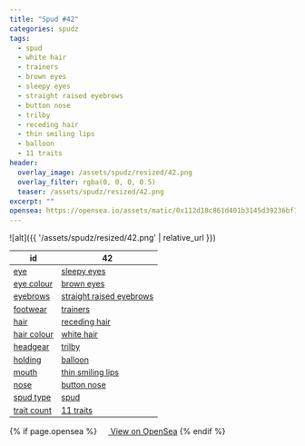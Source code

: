```yaml
---
title: "Spud #42"
categories: spudz
tags:
  - spud
  - white hair
  - trainers
  - brown eyes
  - sleepy eyes
  - straight raised eyebrows
  - button nose
  - trilby
  - receding hair
  - thin smiling lips
  - balloon
  - 11 traits
header:
  overlay_image: /assets/spudz/resized/42.png
  overlay_filter: rgba(0, 0, 0, 0.5)
  teaser: /assets/spudz/resized/42.png
excerpt: ""
opensea: https://opensea.io/assets/matic/0x112d18c861d401b3145d39236bf149f01e18beed/42
---
```

![alt]({{ '/assets/spudz/resized/42.png' | relative_url }})

| id | 42 |
|-|-|
| <a href="/traits/eye/#trait-type">eye</a> | <a href="/traits/eye/sleepy-eyes/1/#trait">sleepy eyes</a> |
| <a href="/traits/eye-colour/#trait-type">eye colour</a> | <a href="/traits/eye-colour/brown-eyes/1/#trait">brown eyes</a> |
| <a href="/traits/eyebrows/#trait-type">eyebrows</a> | <a href="/traits/eyebrows/straight-raised-eyebrows/1/#trait">straight raised eyebrows</a> |
| <a href="/traits/footwear/#trait-type">footwear</a> | <a href="/traits/footwear/trainers/1/#trait">trainers</a> |
| <a href="/traits/hair/#trait-type">hair</a> | <a href="/traits/hair/receding-hair/1/#trait">receding hair</a> |
| <a href="/traits/hair-colour/#trait-type">hair colour</a> | <a href="/traits/hair-colour/white-hair/1/#trait">white hair</a> |
| <a href="/traits/headgear/#trait-type">headgear</a> | <a href="/traits/headgear/trilby/1/#trait">trilby</a> |
| <a href="/traits/holding/#trait-type">holding</a> | <a href="/traits/holding/balloon/1/#trait">balloon</a> |
| <a href="/traits/mouth/#trait-type">mouth</a> | <a href="/traits/mouth/thin-smiling-lips/1/#trait">thin smiling lips</a> |
| <a href="/traits/nose/#trait-type">nose</a> | <a href="/traits/nose/button-nose/1/#trait">button nose</a> |
| <a href="/traits/spud-type/#trait-type">spud type</a> | <a href="/traits/spud-type/spud/1/#trait">spud</a> |
| <a href="/traits/trait-count/#trait-type">trait count</a> | <a href="/traits/trait-count/11-traits/1/#trait">11 traits</a> |

{% if page.opensea %}
<a href="{{page.opensea}}" class="btn btn--info" onclick="window.open(this.href, '_blank'); return false;"><img src="/assets/images/opensea.svg" width="16px"><span>  View on OpenSea</span></a>
{% endif %}
